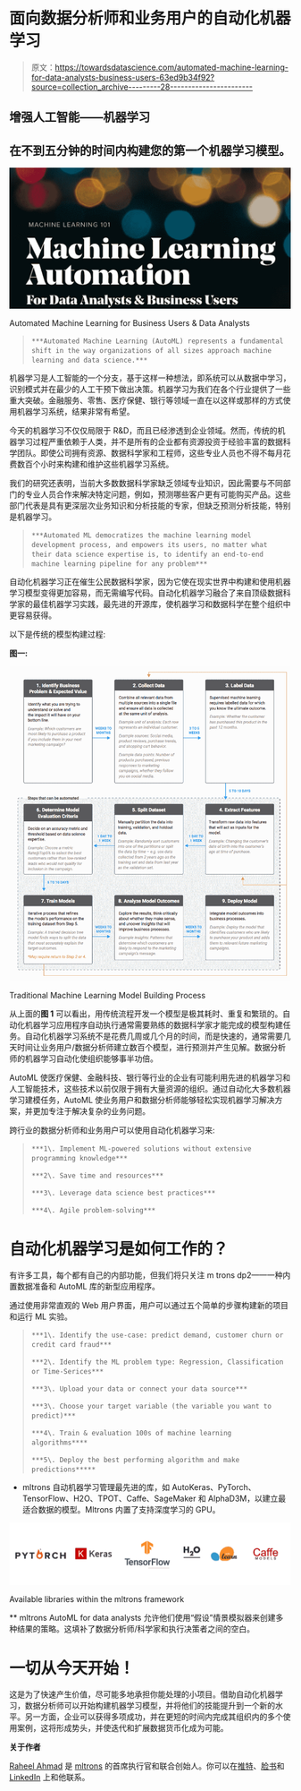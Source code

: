 # 面向数据分析师和业务用户的自动化机器学习

> 原文：<https://towardsdatascience.com/automated-machine-learning-for-data-analysts-business-users-63ed9b34f92?source=collection_archive---------28----------------------->

## 增强人工智能——机器学习

## 在不到五分钟的时间内构建您的第一个机器学习模型。

![](img/8d4c4a6892230be522bcbd85e4a09ef1.png)

Automated Machine Learning for Business Users & Data Analysts

> `***Automated Machine Learning (AutoML) represents a fundamental shift in the way organizations of all sizes approach machine learning and data science.***`

机器学习是人工智能的一个分支，基于这样一种想法，即系统可以从数据中学习，识别模式并在最少的人工干预下做出决策。机器学习为我们在各个行业提供了一些重大突破。金融服务、零售、医疗保健、银行等领域一直在以这样或那样的方式使用机器学习系统，结果非常有希望。

今天的机器学习不仅仅局限于 R&D，而且已经渗透到企业领域。然而，传统的机器学习过程严重依赖于人类，并不是所有的企业都有资源投资于经验丰富的数据科学团队。即使公司拥有资源、数据科学家和工程师，这些专业人员也不得不每月花费数百个小时来构建和维护这些机器学习系统。

我们的研究还表明，当前大多数数据科学家缺乏领域专业知识，因此需要与不同部门的专业人员合作来解决特定问题，例如，预测哪些客户更有可能购买产品。这些部门代表是具有更深层次业务知识和分析技能的专家，但缺乏预测分析技能，特别是机器学习。

> `***Automated ML democratizes the machine learning model development process, and empowers its users, no matter what their data science expertise is, to identify an end-to-end machine learning pipeline for any problem***`

自动化机器学习正在催生公民数据科学家，因为它使在现实世界中构建和使用机器学习模型变得更加容易，而无需编写代码。自动化机器学习融合了来自顶级数据科学家的最佳机器学习实践，最先进的开源库，使机器学习和数据科学在整个组织中更容易获得。

以下是传统的模型构建过程:

**图一:**

![](img/2e4e96602e9ac00ebe31feaee8b732bd.png)

Traditional Machine Learning Model Building Process

从上面的**图 1** 可以看出，用传统流程开发一个模型是极其耗时、重复和繁琐的。自动化机器学习应用程序自动执行通常需要熟练的数据科学家才能完成的模型构建任务。自动化机器学习系统不是花费几周或几个月的时间，而是快速的，通常需要几天时间让业务用户/数据分析师建立数百个模型，进行预测并产生见解。数据分析师的机器学习自动化使组织能够事半功倍。

AutoML 使医疗保健、金融科技、银行等行业的企业有可能利用先进的机器学习和人工智能技术，这些技术以前仅限于拥有大量资源的组织。通过自动化大多数机器学习建模任务，AutoML 使业务用户和数据分析师能够轻松实现机器学习解决方案，并更加专注于解决复杂的业务问题。

跨行业的数据分析师和业务用户可以使用自动化机器学习来:

> `***1\. Implement ML-powered solutions without extensive programming knowledge***`
> 
> `***2\. Save time and resources***`
> 
> `***3\. Leverage data science best practices***`
> 
> `***4\. Agile problem-solving***`

# 自动化机器学习是如何工作的？

有许多工具，每个都有自己的内部功能，但我们将只关注 m trons dp2——一种内置数据准备和 AutoML 库的新型应用程序。

通过使用非常直观的 Web 用户界面，用户可以通过五个简单的步骤构建新的项目和运行 ML 实验。

> `***1\. Identify the use-case: predict demand, customer churn or credit card fraud***`
> 
> `***2\. Identify the ML problem type: Regression, Classification or Time-Serices***`
> 
> `***3\. Upload your data or connect your data source***`
> 
> `***3\. Choose your target variable (the variable you want to predict)***`
> 
> `***4\. Train & evaluation 100s of machine learning algorithms****`
> 
> `***5\. Deploy the best performing algorithm and make predictions*****`

* mltrons 自动机器学习管理最先进的库，如 AutoKeras、PyTorch、TensorFlow、H2O、TPOT、Caffe、SageMaker 和 AlphaD3M，以建立最适合数据的模型。Mltrons 内置了支持深度学习的 GPU。

![](img/a20ee34ee9a4ea1b752211b4fd1d1227.png)

Available libraries within the mltrons framework

** mltrons AutoML for data analysts 允许他们使用“假设”情景模拟器来创建多种结果的策略。这填补了数据分析师/科学家和执行决策者之间的空白。

# 一切从今天开始！

这是为了快速产生价值，尽可能多地承担你能处理的小项目。借助自动化机器学习，数据分析师可以开始构建机器学习模型，并将他们的技能提升到一个新的水平。另一方面，企业可以获得多项成功，并在更短的时间内完成其组织内的多个使用案例，这将形成势头，并使迭代和扩展数据货币化成为可能。

**关于作者**

[Raheel Ahmad](https://www.linkedin.com/in/raheelahmad12/) 是 [mltrons](https://www.mltrons.com) 的首席执行官和联合创始人。你可以在[推特](https://twitter.com/rahmad657)、[脸书](https://www.facebook.com/raheelahmad786)和 [LinkedIn](https://www.linkedin.com/in/raheelahmad12/) 上和他联系。